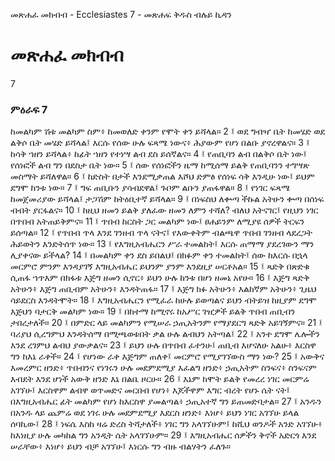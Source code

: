 ﻿
 መጽሐፈ መክብብ - Ecclesiastes 7 - መጽሐፍ ቅዱስ ብሉይ ኪዳን
# መጽሐፈ መክብብ
7
### ምዕራፍ 7
ከመልካም ሽቱ መልካም ስም፥ ከመወለድ ቀንም የሞት ቀን ይሻላል።
2 ፤ ወደ ግብዣ ቤት ከመሄድ ወደ ልቅሶ ቤት መሄድ ይሻላል፤ እርሱ የሰው ሁሉ ፍጻሜ ነውና፥ ሕያውም የሆነ በልቡ ያኖረዋልና።
3 ፤ ከሳቅ ኀዘን ይሻላል፥ ከፊት ኀዘን የተነሣ ልብ ደስ ይሰኛልና።
4 ፤ የጠቢባን ልብ በልቅሶ ቤት ነው፤ የሰነፎች ልብ ግን በደስታ ቤት ነው።
5 ፤ ሰው የሰነፎችን ዜማ ከሚሰማ ይልቅ የጠቢባንን ተግሣጽ መስማት ይሻለዋል።
6 ፤ ከድስት በታች እንደሚቃጠል እሾህ ድምፅ የሰነፍ ሳቅ እንዲሁ ነው፤ ይህም ደግሞ ከንቱ ነው።
7 ፤ ግፍ ጠቢቡን ያሳብደዋል፤ ጉቦም ልቡን ያጠፋዋል።
8 ፤ የነገር ፍጻሜ ከመጀመሪያው ይሻላል፤ ታጋሽም ከትዕቢተኛ ይሻላል።
9 ፤ በነፍስህ ለቍጣ ችኩል አትሁን ቍጣ በሰነፍ ብብት ያርፋልና።
10 ፤ ከዚህ ዘመን ይልቅ ያለፈው ዘመን ለምን ተሻለ? ብለህ አትናገር፤ የዚህን ነገር በጥበብ አትጠይቅምና።
11 ፤ ጥበብ ከርስት ጋር መልካም ነው፤ ፀሐይንም ለሚያዩ ሰዎች ትርፍን ይሰጣል።
12 ፤ የጥበብ ጥላ እንደ ገንዘብ ጥላ ናትና፤ የእውቀትም ብልጫዋ ጥበብ ገንዘብ ላደረጋት ሕይወትን እንድትሰጥ ነው።
13 ፤ የእግዚአብሔርን ሥራ ተመልከት፤ እርሱ ጠማማ ያደረገውን ማን ሊያቀናው ይችላል?
14 ፤ በመልካም ቀን ደስ ይበልህ፤ በክፉም ቀን ተመልከት፤ ሰው ከእርሱ በኋላ መርምሮ ምንም እንዳያገኝ እግዚአብሔር ይህንም ያንም እንደዚያ ሠርቶአል።
15 ፤ ጻድቅ በጽድቁ ሲጠፋ ኀጥእም በክፋቱ እጅግ ዘመን ሲኖር፥ ይህን ሁሉ ከንቱ በሆነ ዘመኔ አየሁ።
16 ፤ እጅግ ጻድቅ አትሁን፥ እጅግ ጠቢብም አትሁን፥ እንዳትጠፋ።
17 ፤ እጅግ ክፉ አትሁን፥ እልከኛም አትሁን፥ ጊዜህ ሳይደርስ እንዳትሞት።
18 ፤ እግዚአብሔርን የሚፈራ ከሁሉ ይወጣልና ይህን ብትይዝ ከዚያም ደግሞ እጅህን ባታርቅ መልካም ነው።
19 ፤ በከተማ ከሚኖሩ ከአሥር ገዢዎች ይልቅ ጥበብ ጠቢብን ታበረታለች።
20 ፤ በምድር ላይ መልካምን የሚሠራ ኃጢአትንም የማያደርግ ጻድቅ አይገኝምና።
21 ፤ ባሪያህ ሲረግምህ እንዳትሰማ በሚጫወቱበት ቃል ሁሉ ልብህን አትጣል፤
22 ፤ አንተ ደግሞ ሌሎችን እንደ ረገምህ ልብህ ያውቃልና።
23 ፤ ይህን ሁሉ በጥበብ ፈተንሁ፤ ጠቢብ እሆናለሁ አልሁ፥ እርስዋ ግን ከእኔ ራቀች።
24 ፤ የሆነው ራቀ እጅግም ጠለቀ፤ መርምሮ የሚያገኘውስ ማን ነው?
25 ፤ አውቅና እመረምር ዘንድ፥ ጥበብንና የነገሩን ሁሉ መደምደሚያ እፈልግ ዘንድ፥ ኃጢአትም ስንፍና፥ ስንፍናም እብደት እንደ ሆነች አውቅ ዘንድ እኔ በልቤ ዞርሁ።
26 ፤ እኔም ከሞት ይልቅ የመረረ ነገር መርምሬ አገኘሁ፤ እርስዋም ልብዋ ወጥመድና መርበብ የሆነ፥ እጆችዋም እግር ብረት የሆኑ ሴት ናት፤ በእግዚአብሔር ፊት መልካም የሆነ ከእርስዋ ያመልጣል፥ ኃጢአተኛ ግን ይጠመድባታል።
27 ፤ አንዱን በአንዱ ላይ ጨምሬ ወደ ነገሩ ሁሉ መደምደሚያ እደርስ ዘንድ፥ እነሆ፥ ይህን ነገር አገኘሁ ይላል ሰባኪው፤
28 ፤ ነፍሴ እስከ ዛሬ ድረስ ትሻታለች፥ ነገር ግን አላገኘሁም፤ ከሺህ ወንዶች አንድ አገኘሁ፥ ከእነዚያ ሁሉ መካከል ግን አንዲት ሴት አላገኘሁም።
29 ፤ እግዚአብሔር ሰዎችን ቅኖች አድርጎ እንደ ሠራቸው፥ እነሆ፥ ይህን ብቻ አገኘሁ፤ እነርሱ ግን ብዙ ብልሃትን ፈለጉ። 
